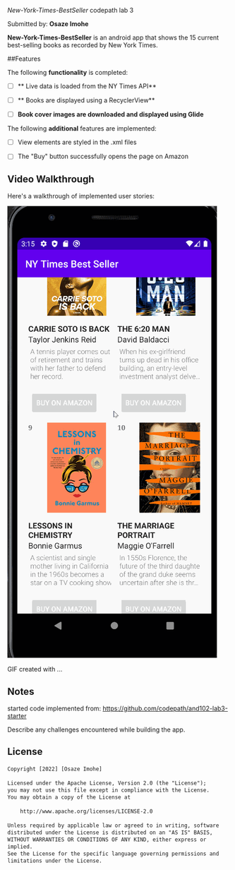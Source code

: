  *New-York-Times-BestSeller*
 codepath lab 3

Submitted by: **Osaze Imohe**

**New-York-Times-BestSeller** is an android app that shows the 15 current best-selling books as recorded by New York Times. 



##Features

The following **functionality** is completed:

- [ ] ** Live data is loaded from the NY Times API**
- [ ] ** Books are displayed using a RecyclerView**
- [ ] **Book cover images are downloaded and displayed using Glide**


The following **additional** features are implemented:
- [ ] View elements are styled in the .xml files
- [ ] The "Buy" button successfully opens the page on Amazon




## Video Walkthrough

Here's a walkthrough of implemented user stories:

<img src='BestSeller.gif' title='Video Walkthrough' width='' alt='Video Walkthrough' />

<!-- Replace this with whatever GIF tool you used! -->
GIF created with ...  
<!-- Recommended tools:
[Kap](https://getkap.co/) for macOS
[ScreenToGif](https://www.screentogif.com/) for Windows
[peek](https://github.com/phw/peek) for Linux. -->

## Notes
started code implemented from: https://github.com/codepath/and102-lab3-starter

Describe any challenges encountered while building the app.

## License

    Copyright [2022] [Osaze Imohe]

    Licensed under the Apache License, Version 2.0 (the "License");
    you may not use this file except in compliance with the License.
    You may obtain a copy of the License at

        http://www.apache.org/licenses/LICENSE-2.0

    Unless required by applicable law or agreed to in writing, software
    distributed under the License is distributed on an "AS IS" BASIS,
    WITHOUT WARRANTIES OR CONDITIONS OF ANY KIND, either express or implied.
    See the License for the specific language governing permissions and
    limitations under the License.
